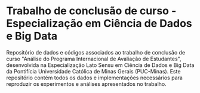# Trabalho de conclusão de curso - Especialização em Ciência de Dados e Big Data
Repositório de dados e códigos associados ao trabalho de conclusão de curso "Análise do Programa Internacional de Avaliação de Estudantes", desenvolvida na Especialização Lato Sensu em Ciência de Dados e Big Data da Pontifícia Universidade Católica de Minas Gerais (PUC-Minas). Este repositório contém todos os dados e implementações necessários para reproduzir os experimentos e análises apresentados no trabalho.
